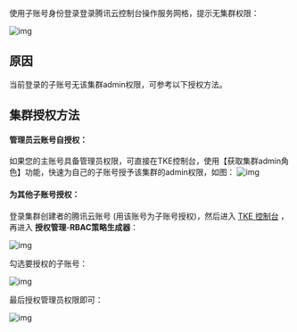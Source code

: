 使用子账号身份登录登录腾讯云控制台操作服务网格，提示无集群权限：

![img](https://qcloudimg.tencent-cloud.cn/raw/19a1ea34d4108c1f789b74b977d1fac5.png)



## 原因

当前登录的子账号无该集群admin权限，可参考以下授权方法。

## 集群授权方法
#### 管理员云账号自授权：
如果您的主账号具备管理员权限，可直接在TKE控制台，使用【获取集群admin角色】功能，快速为自己的子账号授予该集群的admin权限，如图：
![img](https://qcloudimg.tencent-cloud.cn/raw/adad5ee224ed4b4beba9104608d6d788.png)

#### 为其他子账号授权：
登录集群创建者的腾讯云账号 (用该账号为子账号授权)，然后进入 [TKE 控制台](https://console.cloud.tencent.com/tke2/cluster) ，再进入 **授权管理**-**RBAC策略生成器**：

![img](https://main.qcloudimg.com/raw/bf56ee1ff8eb11b2b2bbc803ca18c8e7.png)

勾选要授权的子账号：

![img](https://main.qcloudimg.com/raw/7f5920c8cf8fec3d5b1c214c6d40be15.png)

最后授权管理员权限即可：

![img](https://main.qcloudimg.com/raw/d91ee16a11fe6ddb98498baa7146355c.png)
